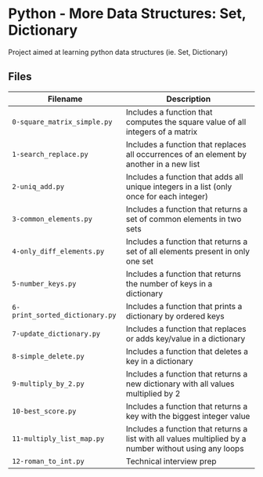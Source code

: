 # Python - More Data Structures: Set, Dictionary

Project aimed at learning python data structures (ie. Set, Dictionary)

## Files

| Filename | Description |
| -------- | ----------- |
| `0-square_matrix_simple.py` | Includes a function that computes the square value of all integers of a matrix |
| `1-search_replace.py` | Includes a function that replaces all occurrences of an element by another in a new list |
| `2-uniq_add.py` | Includes a function that adds all unique integers in a list (only once for each integer) |
| `3-common_elements.py` | Includes a function that returns a set of common elements in two sets |
| `4-only_diff_elements.py` | Includes a function that returns a set of all elements present in only one set |
| `5-number_keys.py` | Includes a function that returns the number of keys in a dictionary |
| `6-print_sorted_dictionary.py` | Includes a function that prints a dictionary by ordered keys |
| `7-update_dictionary.py` | Includes a function that replaces or adds key/value in a dictionary |
| `8-simple_delete.py` | Includes a function that deletes a key in a dictionary |
| `9-multiply_by_2.py` | Includes a function that returns a new dictionary with all values multiplied by 2 |
| `10-best_score.py` | Includes a function that returns a key with the biggest integer value |
| `11-multiply_list_map.py` | Includes a function that returns a list with all values multiplied by a number without using any loops |
| `12-roman_to_int.py` | Technical interview prep
